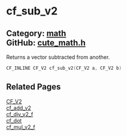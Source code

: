 [](../header.md ':include')

# cf_sub_v2

Category: [math](/api_reference?id=math)  
GitHub: [cute_math.h](https://github.com/RandyGaul/cute_framework/blob/master/include/cute_math.h)  
---

Returns a vector subtracted from another.

```cpp
CF_INLINE CF_V2 cf_sub_v2(CF_V2 a, CF_V2 b)
```

## Related Pages

[CF_V2](/math/cf_v2.md)  
[cf_add_v2](/math/cf_add_v2.md)  
[cf_div_v2_f](/math/cf_div_v2_f.md)  
[cf_dot](/math/cf_dot.md)  
[cf_mul_v2_f](/math/cf_mul_v2_f.md)  
